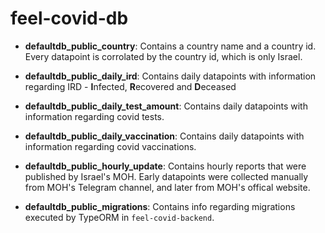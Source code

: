 # feel-covid-db
* **defaultdb_public_country**: Contains a country name and a country id. Every datapoint is corrolated by the country id, which is only Israel. 

* **defaultdb_public_daily_ird**: Contains daily datapoints with information regarding IRD - **I**nfected, **R**ecovered and **D**eceased

* **defaultdb_public_daily_test_amount**: Contains daily datapoints with information regarding covid tests.

* **defaultdb_public_daily_vaccination**: Contains daily datapoints with information regarding covid vaccinations.

* **defaultdb_public_hourly_update**: Contains hourly reports that were published by Israel's MOH. Early datapoints were collected manually from MOH's Telegram channel, and later from MOH's offical website.

* **defaultdb_public_migrations**:  Contains info regarding migrations executed by TypeORM in `feel-covid-backend`.
